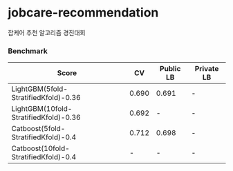 # jobcare-recommendation
잡케어 추천 알고리즘 경진대회

### Benchmark
|Score|CV|Public LB|Private LB|
|-----|--|------|-------|
|LightGBM(5fold-StratifiedKfold)-0.36|0.690|0.691|-|
|LightGBM(10fold-StratifiedKfold)-0.36|0.692|-|-|
|Catboost(5fold-StratifiedKfold)-0.4|0.712|0.698|-|
|Catboost(10fold-StratifiedKfold)-0.4|-|-|-|
